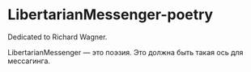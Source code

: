 # LibertarianMessenger-poetry

Dedicated to Richard Wagner.

LibertarianMessenger — это поэзия. Это должна быть такая ось для мессагинга.
